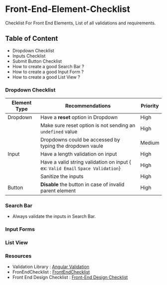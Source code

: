 # Front-End-Element-Checklist
Checklist For Front End Elements, List of all validations and requirements.

## Table of Content

- Dropdown Checklist
- Inputs  Checklist
- Submit Button Checklist
- How to create a good Search Bar ?
- How to create a good Input Form ?
- How to create a good List View ?

### Dropdown Checklist

| Element Type | Recommendations | Priority |
| -------------|-----------------|----------|
| Dropdown     | Have a **reset** option in Dropdown | High |
|              | Make sure reset option is not sending an `undefined` value | High |
|              | Dropdowns could be accessed by typing the dropdown vaule | Medium |
| Input        | Have a length validation on input | High |
|              | Have a valid string validation on input { ex: `Valid Email` `Space Validation`} | High |
|              | Sanitize the inputs | High |
| Button       | **Disable** the button in case of invalid parent element | High |



### Search Bar

- Always validate the inputs in Search Bar.

### Input Forms




### List View

### Resources
- Validation Library : [Angular Validation](https://github.com/ghiscoding/angular-validation)
- FronEndChecklist : [FrontEndChecklist](https://frontendchecklist.io/)
- Front End Design Checklist : [Front-End Design Checklist](https://github.com/thedaviddias/Front-End-Design-Checklist )
